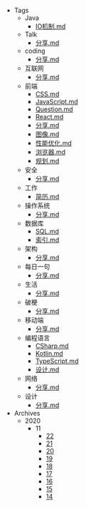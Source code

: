 * Tags
  * Java
    * [IO机制.md](Tags/Java/IO机制)
  * Talk
    * [分享.md](Tags/Talk/分享)
  * coding
    * [分享.md](Tags/coding/分享)
  * 互联网
    * [分享.md](Tags/互联网/分享)
  * 前端
    * [CSS.md](Tags/前端/CSS)
    * [JavaScript.md](Tags/前端/JavaScript)
    * [Question.md](Tags/前端/Question)
    * [React.md](Tags/前端/React)
    * [分享.md](Tags/前端/分享)
    * [图像.md](Tags/前端/图像)
    * [性能优化.md](Tags/前端/性能优化)
    * [浏览器.md](Tags/前端/浏览器)
    * [规划.md](Tags/前端/规划)
  * 安全
    * [分享.md](Tags/安全/分享)
  * 工作
    * [简历.md](Tags/工作/简历)
  * 操作系统
    * [分享.md](Tags/操作系统/分享)
  * 数据库
    * [SQL.md](Tags/数据库/SQL)
    * [索引.md](Tags/数据库/索引)
  * 架构
    * [分享.md](Tags/架构/分享)
  * 每日一句
    * [分享.md](Tags/每日一句/分享)
  * 生活
    * [分享.md](Tags/生活/分享)
  * 破梗
    * [分享.md](Tags/破梗/分享)
  * 移动端
    * [分享.md](Tags/移动端/分享)
  * 编程语言
    * [CSharp.md](Tags/编程语言/CSharp)
    * [Kotlin.md](Tags/编程语言/Kotlin)
    * [TypeScript.md](Tags/编程语言/TypeScript)
    * [设计.md](Tags/编程语言/设计)
  * 网络
    * [分享.md](Tags/网络/分享)
  * 设计
    * [分享.md](Tags/设计/分享)
* Archives
  * 2020
    * 11
      * [22](Archives/2020/11/22)
      * [21](Archives/2020/11/21)
      * [20](Archives/2020/11/20)
      * [19](Archives/2020/11/19)
      * [18](Archives/2020/11/18)
      * [17](Archives/2020/11/17)
      * [16](Archives/2020/11/16)
      * [15](Archives/2020/11/15)
      * [14](Archives/2020/11/14)
